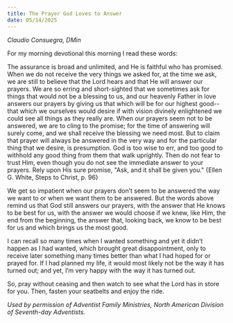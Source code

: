```yaml
---
title: The Prayer God Loves to Answer
date: 05/14/2025
---
```


_Claudio Consuegra, DMin_

For my morning devotional this morning I read these words:

The assurance is broad and unlimited, and He is faithful who has promised. When we do not receive the very things we asked for, at the time we ask, we are still to believe that the Lord hears and that He will answer our prayers. We are so erring and short-sighted that we sometimes ask for things that would not be a blessing to us, and our heavenly Father in love answers our prayers by giving us that which will be for our highest good--that which we ourselves would desire if with vision divinely enlightened we could see all things as they really are. When our prayers seem not to be answered, we are to cling to the promise; for the time of answering will surely come, and we shall receive the blessing we need most. But to claim that prayer will always be answered in the very way and for the particular thing that we desire, is presumption. God is too wise to err, and too good to withhold any good thing from them that walk uprightly. Then do not fear to trust Him, even though you do not see the immediate answer to your prayers. Rely upon His sure promise, "Ask, and it shall be given you." {Ellen G. White, Steps to Christ, p. 96}

We get so impatient when our prayers don’t seem to be answered the way we want to or when we want them to be answered. But the words above remind us that God still answers our prayers, with the answer that He knows to be best for us, with the answer we would choose if we knew, like Him, the end from the beginning, the answer that, looking back, we know to be best for us and which brings us the most good.

I can recall so many times when I wanted something and yet it didn’t happen as I had wanted, which brought great disappointment, only to receive later something many times better than what I had hoped for or prayed for. If I had planned my life, it would most likely not be the way it has turned out; and yet, I’m very happy with the way it has turned out.

So, pray without ceasing and then watch to see what the Lord has in store for you. Then, fasten your seatbelts and enjoy the ride.

_Used by permission of Adventist Family Ministries, North American Division of Seventh-day Adventists._